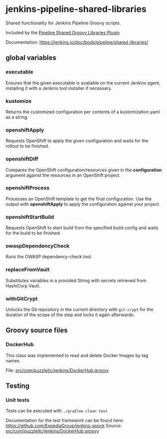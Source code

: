 # jenkins-pipeline-shared-libraries

Shared functionality for Jenkins Pipeline Groovy scripts.

Included by the [Pipeline Shared Groovy Libraries Plugin](https://wiki.jenkins.io/display/JENKINS/Pipeline+Shared+Groovy+Libraries+Plugin)

Documentation: <https://jenkins.io/doc/book/pipeline/shared-libraries/>

## global variables

### executable

Ensures that the given executable is available on the current Jenkins agent, installing it with a Jenkins tool installer 
if necessary.

### kustomize

Returns the customized configuration per contents of a kustomization.yaml as a string.

### openshiftApply

Requests OpenShift to apply the given configuration and waits for the rollout to be finished.

### openshiftDiff

Compares the OpenShift configuration/resources given in the <b>configuration</b> argument against the resources in an
OpenShift project.

### openshiftProcess

Processes an OpenShift template to get the final configuration. Use the output with **openshiftApply** to apply the configuration against your project.

### openshiftStartBuild

Requests OpenShift to start build from the specified build config and waits for the build to be finished.

### owaspDependencyCheck

Runs the OWASP dependency-check tool.

### replaceFromVault

Substitutes variables in a provided String with secrets retrieved from HashiCorp Vault.

### withGitCrypt

Unlocks the Git repository in the current directory with <code>git-crypt</code> for the duration of the scope of the
 step and locks it again afterwards.

## Groovy source files

### DockerHub

This class was implemented to read and delete Docker Images by tag names.

File: [src/com/puzzleitc/jenkins/DockerHub.groovy](src/com/puzzleitc/jenkins/DockerHub.groovy)

## Testing

### Unit tests

Tests can be executed with `./gradlew clean test`

Documentation for the test framework can be found here: <https://github.com/ExpediaGroup/jenkins-spock>
Source: [src/com/puzzleitc/jenkins/DockerHub.groovy](src/com/puzzleitc/jenkins/DockerHub.groovy)
